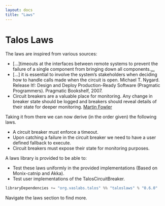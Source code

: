 ```yaml
---
layout: docs
title: "Laws"
---
```


# Talos Laws

The laws are inspired from various sources:

- [...]timeouts at the interfaces between remote systems to prevent the failure of a
single component from bringing down all components.[...](https://doc.akka.io/docs/akka/2.5/common/circuitbreaker.html#why-are-they-used-)
- [...] it is essential to involve the system’s stakeholders when deciding how to handle calls made when the circuit is open.
    Michael T. Nygard. Release It!: Design and Deploy Production-Ready Software (Pragmatic Programmers). Pragmatic Bookshelf, 2007.
- Circuit breakers are a valuable place for monitoring. Any change in breaker state should be logged and breakers should reveal details of their state for deeper monitoring. [Martin Fowler](https://martinfowler.com/bliki/CircuitBreaker.html
)


Taking it from there we can now derive (in the order given) the following laws.

- A circuit breaker must enforce a timeout.
- Upon catching a failure in the circuit breaker we need to have a user defined fallback to execute.
- Circuit breakers must expose their state for monitoring purposes.


A laws library is provided to be able to:
- Test these laws uniformly in the provided implementations (Based on Monix-catnip and Akka).
- Test user implementations of the TalosCircuitBreaker.


```scala
libraryDependencies += "org.vaslabs.talos" %% "taloslaws" % "0.6.0"
```

Navigate the laws section to find more.